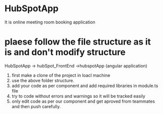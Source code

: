# HubSpotApp

It is online meeting room booking application

# plaese follow the file structure as it is and don't modify structure

HubSpotApp -> hubSpot_FrontEnd ->hubspotApp (angular application)

1. first make a clone of the project in loacl machine
2. use the above folder structure.
3. add your code as per component and add required libraries in module.ts file
4. try to code without errors and warnings so it will be tracked easily
5. only edit code as per our component and get aproved from teammates and then push carefully.

